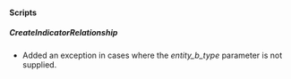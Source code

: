 
#### Scripts
##### CreateIndicatorRelationship
- Added an exception in cases where the *entity_b_type* parameter is not supplied.
